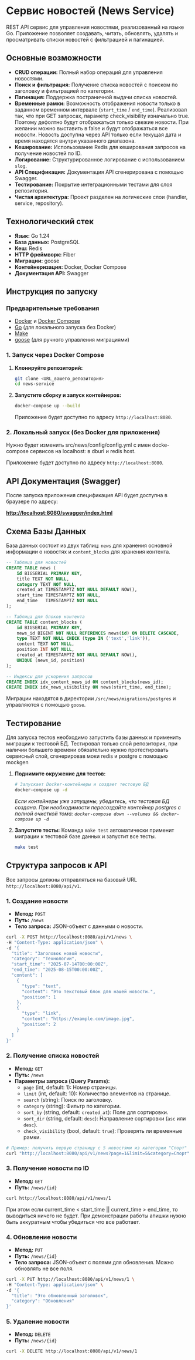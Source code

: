 # Сервис новостей (News Service)

REST API сервис для управления новостями, реализованный на языке Go. Приложение позволяет создавать, читать, обновлять, удалять и просматривать списки новостей с фильтрацией и пагинацией.

##  Основные возможности

-   **CRUD операции:** Полный набор операций для управления новостями.
-   **Поиск и фильтрация:** Получение списка новостей с поиском по заголовку и фильтрацией по категории.
-   **Пагинация:** Поддержка постраничной выдачи списка новостей.
-   **Временные рамки:** Возможность отображения новости только в заданном временном интервале (`start_time` / `end_time`). Реализовал так, что при GET запросах, параметр check_visibility изначально true. Поэтому дефолтно будут отображаться только свежие новости. При желании можно выставить в false и будут отображаться все новости. Новость доступна через API только если текущая дата и время находятся внутри указанного диапазона.
-   **Кеширование:** Использование Redis для кеширования запросов на получение новостей по ID.
-   **Логирование:** Структурированное логирование с использованием `slog`.
-   **API Спецификация:** Документация API сгенерирована с помощью Swagger.
-   **Тестирование:** Покрытие интеграционными тестами для слоя репозитория.
-   **Чистая архитектура:** Проект разделен на логические слои (handler, service, repository).

##  Технологический стек

-   **Язык:** Go 1.24
-   **База данных:** PostgreSQL
-   **Кеш:** Redis
-   **HTTP фреймворк:** Fiber
-   **Миграции:** goose
-   **Контейнеризация:** Docker, Docker Compose
-   **Документация API:** Swagger

## Инструкция по запуску

### Предварительные требования

-   [Docker](https://www.docker.com/) и [Docker Compose](https://docs.docker.com/compose/)
-   [Go](https://go.dev/) (для локального запуска без Docker)
-   [Make](https://www.gnu.org/software/make/)
-   [goose](https://github.com/pressly/goose) (для ручного управления миграциями)

### 1. Запуск через Docker Compose

1.  **Клонируйте репозиторий:**
    ```bash
    git clone <URL_вашего_репозитория>
    cd news-service
    ```

2.  **Запустите сборку и запуск контейнеров:**
    ```bash
    docker-compose up --build
    ```
    Приложение будет доступно по адресу `http://localhost:8080`.

### 2. Локальный запуск (без Docker для приложения)
Нужно будет изменить src/news/config/config.yml с имен docke-compose сервисов на localhost: в dburl и redis host. 

Приложение будет доступно по адресу `http://localhost:8080`.

## API Документация (Swagger)

После запуска приложения спецификация API будет доступна в браузере по адресу:

**[http://localhost:8080/swagger/index.html](http://localhost:8080/swagger/index.html)**

## Схема Базы Данных

База данных состоит из двух таблиц: `news` для хранения основной информации о новостях и `content_blocks` для хранения контента.

```sql
-- Таблица для новостей
CREATE TABLE news (
    id BIGSERIAL PRIMARY KEY,
    title TEXT NOT NULL,
    category TEXT NOT NULL,
    created_at TIMESTAMPTZ NOT NULL DEFAULT NOW(),
    start_time TIMESTAMPTZ NOT NULL,
    end_time   TIMESTAMPTZ NOT NULL
);

-- Таблица для блоков контента
CREATE TABLE content_blocks (
    id BIGSERIAL PRIMARY KEY,
    news_id BIGINT NOT NULL REFERENCES news(id) ON DELETE CASCADE,
    type TEXT NOT NULL CHECK (type IN ('text','link')),
    content TEXT NOT NULL,
    position INT NOT NULL,
    created_at TIMESTAMPTZ NOT NULL DEFAULT NOW(),
    UNIQUE (news_id, position)
);

-- Индексы для ускорения запросов
CREATE INDEX idx_content_news_id ON content_blocks(news_id);
CREATE INDEX idx_news_visibility ON news(start_time, end_time);
```

Миграции находятся в директории `/src/news/migrations/postgres` и управляются с помощью `goose`.

## Тестирование

Для запуска тестов необходимо запустить базы данных и применить миграции к тестовой БД. Тестировал только слой репозитория, при наличии большего времени обязательно нужно протестировать сервисный слой, сгенерировав моки redis и postgre с помощью mockgen

1.  **Поднимите окружение для тестов:**
    ```bash
    # Запускает Docker-контейнеры и создает тестовую БД
    docker-compose up -d 
    ```
    *Если контейнеры уже запущены, убедитесь, что тестовая БД создана. При необходимости пересоздайте контейнер postgres с полной очисткой тома: `docker-compose down --volumes && docker-compose up -d`*

2.  **Запустите тесты:**
    Команда `make test` автоматически применит миграции к тестовой базе данных и запустит все тесты.
    ```bash
    make test
    ```

## Структура запросов к API

Все запросы должны отправляться на базовый URL `http://localhost:8080/api/v1`.

### 1. Создание новости

-   **Метод:** `POST`
-   **Путь:** `/news`
-   **Тело запроса:** JSON-объект с данными о новости.

```bash
curl -X POST http://localhost:8080/api/v1/news \
-H "Content-Type: application/json" \
-d '{
  "title": "Заголовок новой новости",
  "category": "Технологии",
  "start_time": "2025-07-14T00:00:00Z",
  "end_time": "2025-08-15T00:00:00Z",
  "content": [
    {
      "type": "text",
      "content": "Это текстовый блок для нашей новости.",
      "position": 1
    },
    {
      "type": "link",
      "content": "https://example.com/image.jpg",
      "position": 2
    }
  ]
}'
```

### 2. Получение списка новостей

-   **Метод:** `GET`
-   **Путь:** `/news`
-   **Параметры запроса (Query Params):**
    -   `page` (int, default: 1): Номер страницы.
    -   `limit` (int, default: 10): Количество элементов на странице.
    -   `search` (string): Поиск по заголовку.
    -   `category` (string): Фильтр по категории.
    -   `sort_by` (string, default: `created_at`): Поле для сортировки.
    -   `sort_dir` (string, default: `desc`): Направление сортировки (`asc` или `desc`).
    -   `check_visibility` (bool, default: `true`): Проверять ли временные рамки.

```bash
# Пример: получить первую страницу с 5 новостями из категории "Спорт"
curl "http://localhost:8080/api/v1/news?page=1&limit=5&category=Спорт"
```

### 3. Получение новости по ID

-   **Метод:** `GET`
-   **Путь:** `/news/{id}`

```bash
curl http://localhost:8080/api/v1/news/1
```
При этом если current_time < start_time || current_time > end_time, то выводиться ничего не будет. При демонстрации работы апишки нужно быть аккуратным чтобы убедиться что все работает. 
### 4. Обновление новости

-   **Метод:** `PUT`
-   **Путь:** `/news/{id}`
-   **Тело запроса:** JSON-объект с полями для обновления. Можно обновлять не все поля.

```bash
curl -X PUT http://localhost:8080/api/v1/news/1 \
-H "Content-Type: application/json" \
-d '{
  "title": "Это обновленный заголовок",
  "category": "Обновления"
}'
```

### 5. Удаление новости

-   **Метод:** `DELETE`
-   **Путь:** `/news/{id}`

```bash
curl -X DELETE http://localhost:8080/api/v1/news/1
```
